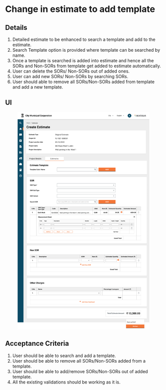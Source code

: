 # Change in estimate to add template

## Details

1. Detailed estimate to be enhanced to search a template and add to the estimate.
2. Search Template option is provided where template can be searched by name.
3. Once a template is searched is added into estimate and hence all the SORs and Non-SORs from template get added to estimate automatically.
4. User can delete the SORs/ Non-SORs out of added ones.
5. User can add new SORs/ Non-SORs by searching SORs.
6. User should able to remove all SORs/Non-SORs added from template and add a new template.

## UI <a href="#ui" id="ui"></a>

<figure><img src="../../../../../../.gitbook/assets/Create Detailed Estimate Template.png" alt=""><figcaption></figcaption></figure>

## Acceptance Criteria <a href="#acceptancecriteria" id="acceptancecriteria"></a>

1. User should be able to search and add a template.
2. User should be able to remove all SORs/Non-SORs added from a template.
3. User should be able to add/remove SORs/Non-SORs out of added template.
4. All the existing validations should be working as it is.
